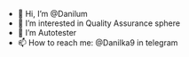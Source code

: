 - 👋 Hi, I’m @Danilum
- 👀 I’m interested in Quality Assurance sphere
- 🌱 I’m Autotester
- 📫 How to reach me: @Danilka9 in telegram

<!---
Danilum/Danilum is a ✨ special ✨ repository because its `README.md` (this file) appears on your GitHub profile.
You can click the Preview link to take a look at your changes.
--->
